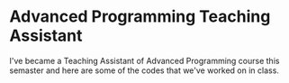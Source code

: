 # Advanced Programming Teaching Assistant

I've became a Teaching Assistant of Advanced Programming course this semaster and here are some of the codes that we've worked on in class.
